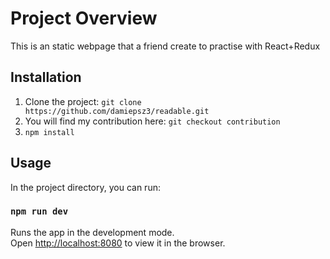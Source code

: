 # Project Overview
This is an static webpage that a friend create to practise with React+Redux
## Installation
1. Clone the project: `git clone https://github.com/damiepsz3/readable.git`
2. You will find my contribution here: `git checkout contribution`
3. `npm install`

## Usage
In the project directory, you can run:
### `npm run dev`
Runs the app in the development mode.<br>
Open [http://localhost:8080](http://localhost:8080) to view it in the browser.
